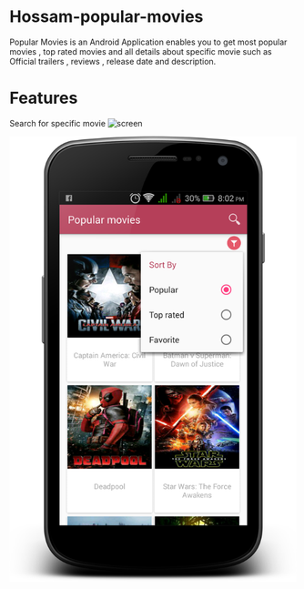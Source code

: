 # Hossam-popular-movies
Popular Movies is an Android Application enables you to get most popular movies , top rated movies
and all details about specific movie such as Official trailers , reviews , release date and description.

# Features 
Search for specific movie 
![screen](<img src="https://github.com/DevHossamHassan/Hossam-popular-movies/blob/master/arts/search.png" width="48">)

![screen](https://github.com/DevHossamHassan/Hossam-popular-movies/blob/master/arts/popular_main_popup.png)


